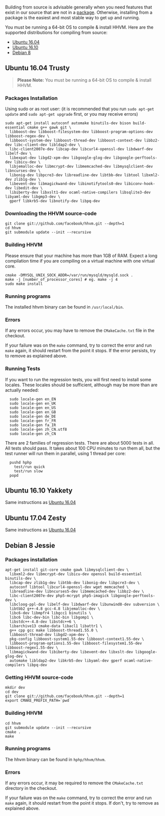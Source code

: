 Building from source is advisable generally when you need features that exist in our source that are not in a [package](http://beta.docs.hhvm.com/hhvm/installation/introduction#prebuilt-packages). Otherwise, installing from a package is the easiest and most stable way to get up and running.

You must be running a 64-bit OS to compile & install HHVM. Here are the supported distributions for compiling from source:

* [Ubuntu 16.04](#ubuntu-16.04-xenial)
* [Ubuntu 16.10](#ubuntu-16.10-yakkety)
* [Debian 8](#debian-8-jessie)

## Ubuntu 16.04 Trusty

> **Please Note:** You must be running a 64-bit OS to compile & install HHVM.
>
### Packages Installation

Using sudo or as root user: (it is recommended that you run `sudo apt-get update` and `sudo apt-get upgrade` first, or you may receive errors)

```
sudo apt-get install autoconf automake binutils-dev bison build-essential cmake g++ gawk git \
  libboost-dev libboost-filesystem-dev libboost-program-options-dev libboost-regex-dev \
  libboost-system-dev libboost-thread-dev libboost-context-dev libbz2-dev libc-client-dev libldap2-dev \
  libc-client2007e-dev libcap-dev libcurl4-openssl-dev libdwarf-dev libelf-dev \
  libexpat-dev libgd2-xpm-dev libgoogle-glog-dev libgoogle-perftools-dev libicu-dev \
  libjemalloc-dev libmcrypt-dev libmemcached-dev libmysqlclient-dev libncurses-dev \
  libonig-dev libpcre3-dev libreadline-dev libtbb-dev libtool libxml2-dev zlib1g-dev \
  libevent-dev libmagickwand-dev libinotifytools0-dev libiconv-hook-dev libedit-dev \
  libiberty-dev libxslt1-dev ocaml-native-compilers libsqlite3-dev libyaml-dev libgmp3-dev \
  gperf libkrb5-dev libnotify-dev libpq-dev
```

### Downloading the HHVM source-code

```
git clone git://github.com/facebook/hhvm.git --depth=1
cd hhvm
git submodule update --init --recursive
```

### Building HHVM

Please ensure that your machine has more than 1GB of RAM. Expect a long compilation time if you are compiling on a virtual machine with one virtual core.

```
cmake -DMYSQL_UNIX_SOCK_ADDR=/var/run/mysqld/mysqld.sock .
make -j [number_of_processor_cores] # eg. make -j 4
sudo make install
```

### Running programs

The installed hhvm binary can be found in `/usr/local/bin`.

### Errors

If any errors occur, you may have to remove the `CMakeCache.txt` file in the checkout.

If your failure was on the `make` command, try to correct the error and run `make` again, it should restart from the point it stops. If the error persists, try to remove as explained above.

### Running Tests

If you want to run the regression tests, you will first need to install some locales.  These locales should be sufficient, although may be more than are actually needed:

```
  sudo locale-gen en_EN
  sudo locale-gen en_UK
  sudo locale-gen en_US
  sudo locale-gen en_GB
  sudo locale-gen de_DE
  sudo locale-gen fr_FR
  sudo locale-gen fa_IR
  sudo locale-gen zh_CN.utf8
  sudo locale-gen zh_CN
```

There are 2 families of regression tests. There are about 5000 tests in all. All tests should pass. It takes about 100 CPU minutes to run them all, but the test runner will run them in parallel, using 1 thread per core:

```
  pushd hphp
    test/run quick
    test/run slow
  popd
```

## Ubuntu 16.10 Yakkety

Same instructions as [Ubuntu 16.04](#ubuntu-14.04-trusty)

## Ubuntu 17.04 Zesty

Same instructions as [Ubuntu 16.04](#ubuntu-14.04-trusty)

## Debian 8 Jessie

### Packages installation

```
apt-get install git-core cmake gawk libmysqlclient-dev \
  libxml2-dev libmcrypt-dev libicu-dev openssl build-essential binutils-dev \
  libcap-dev zlib1g-dev libtbb-dev libonig-dev libpcre3-dev \
  autoconf libtool libcurl4-openssl-dev wget memcached \
  libreadline-dev libncurses5-dev libmemcached-dev libbz2-dev \
  libc-client2007e-dev php5-mcrypt php5-imagick libgoogle-perftools-dev \
  libcloog-ppl-dev libelf-dev libdwarf-dev libunwind8-dev subversion \
  libtbb2 g++-4.8 gcc-4.8 libjemalloc-dev \
  libc6-dev libmpfr4 libgcc1 binutils \
  libc6 libc-dev-bin libc-bin libgomp1 \
  libstdc++-4.8-dev libstdc++6 \
  libarchive13 cmake-data libacl1 libattr1 \
  g++ cpp gcc make libboost-thread1.55.0 \
  libboost-thread-dev libgd2-xpm-dev \
  pkg-config libboost-system1.55-dev libboost-context1.55-dev \
  libboost-program-options1.55-dev libboost-filesystem1.55-dev libboost-regex1.55-dev \
  libmagickwand-dev libiberty-dev libevent-dev libxslt-dev libgoogle-glog-dev \
  automake libldap2-dev libkrb5-dev libyaml-dev gperf ocaml-native-compilers libpq-dev
```

### Getting HHVM source-code

```
mkdir dev
cd dev
git clone git://github.com/facebook/hhvm.git --depth=1
export CMAKE_PREFIX_PATH=`pwd`
```

### Building HHVM

```
cd hhvm
git submodule update --init --recursive
cmake .
make
```

### Running programs

The hhvm binary can be found in `hphp/hhvm/hhvm`.

### Errors

If any errors occur, it may be required to remove the `CMakeCache.txt` directory in the checkout.

If your failure was on the `make` command, try to correct the error and run `make` again, it should restart from the point it stops. If don't, try to remove as explained above.
